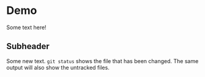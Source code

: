 # Demo

Some text here!

## Subheader

Some new text.
`git status` shows the file that has been changed.
The same output will also show the untracked files.
